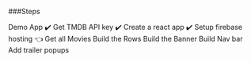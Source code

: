 ###Steps

Demo App :heavy_check_mark:
Get TMDB API key :heavy_check_mark:
Create a react app :heavy_check_mark:
Setup firebase hosting :point_left:
Get all Movies
Build the Rows
Build the Banner
Build Nav bar
Add trailer popups